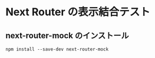 # Next Router の表示結合テスト

## next-router-mock のインストール

```shell
npm install --save-dev next-router-mock
```
